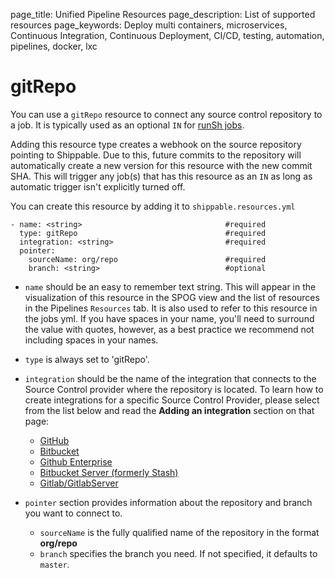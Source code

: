 page_title: Unified Pipeline Resources
page_description: List of supported resources
page_keywords: Deploy multi containers, microservices, Continuous Integration, Continuous Deployment, CI/CD, testing, automation, pipelines, docker, lxc

# gitRepo

You can use a `gitRepo` resource to connect any source control repository to a job. It is typically used as an optional `IN` for [runSh jobs](../jobs/runSh/).  

Adding this resource type creates a webhook on the source repository pointing to Shippable. Due to this, future commits to the repository will automatically create a new version for this resource with the new commit SHA. This will trigger any job(s) that has this resource as an `IN` as long as automatic trigger isn't explicitly turned off.

You can create this resource by adding it to `shippable.resources.yml`
```
- name: <string>                            	#required
  type: gitRepo                             	#required
  integration: <string>                     	#required
  pointer:
    sourceName: org/repo                  		#required
    branch: <string>                          	#optional
```

* `name` should be an easy to remember text string. This will appear in the visualization of this resource in the SPOG view and the list of resources in the Pipelines `Resources` tab. It is also used to refer to this resource in the jobs yml.  If you have spaces in your name, you'll need to surround the value with quotes, however, as a best practice we recommend not including spaces in your names.

* `type` is always set to 'gitRepo'.

* `integration` should be the name of the integration that connects to the Source Control provider where the repository is located. To learn how to create integrations for a specific Source Control Provider, please select from the list below and read the **Adding an integration** section on that page:

	- [GitHub](../../integrations/scm/github/)
	- [Bitbucket](../../integrations/scm/bitbucket/)
	- [Github Enterprise](../../integrations/scm/githubEnterprise/)
	- [Bitbucket Server (formerly Stash)](../../integrations/scm/bitbucketServer/)
	- [Gitlab/GitlabServer](../../integrations/scm/gitlab/)

* `pointer` section provides information about the repository and branch you want to connect to.
	* `sourceName` is the fully qualified name of the repository in the format **org/repo**
	* `branch` specifies the branch you need. If not specified, it defaults to `master`.
